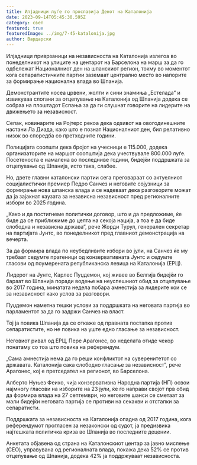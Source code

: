 ```yaml
---
title: Илјадници луѓе го прославија Денот на Каталонија
date: 2023-09-14T05:45:30.595Z
category: свет
featured: true
featuredImage: ../img/7-45-katalonija.jpg
author: Вардарски
---
```

Илјадници приврзаници на независноста на Каталонија излегоа во понеделникот на улиците на центарот на Барселона на марш за да го одбележат Националниот ден на шпанскиот регион, токму во моментот кога сепаратистичките партии заземаат централно место во напорите за формирање национална влада во Шпанија.

Демонстрантите носеа црвени, жолти и сини знамиња „Естелада“ и извикуваа слогани за отцепување на Каталонија од Шпанија додека се собраа на плоштадот Еспања за да ги слушнат говорите на лидерите на движењето за независност.

Сепак, новинарите на Ројтерс рекоа дека одѕивот на овогодинешните настани Ла Диада, како што е познат Националниот ден, бил релативно низок во споредба со претходните години.

Полицијата соопшти дека бројот на учесници е 115.000, додека организаторите на маршот соопштија дека учествувале 800.000 луѓе. Посетеноста е намалена во последниве години, бидејќи поддршката за отцепување од Шпанија, исто така, слабее.

Но, двете главни каталонски партии сега преговараат со актуелниот социјалистички премиер Педро Санчез и неговите сојузници за формирање нова шпанска влада и се надеваат дека разговорите можат да ја зајакнат каузата за независна независност пред регионалните избори во 2025 година.

„Како и да постигнеме политички договор, што и да предложиме, ќе биде да се приближиме до целта на секоја нација, а тоа е да биде слободна и независна држава“, рече Жорди Турул, генерален секретар на партијата Јунтс, во понеделникот пред главниот демонстрација на вечерта.

За да формира влада по неубедливите избори во јули, на Санчез ќе му требаат седумте пратеници од конзервативната Јунтс и седумте гласови од поумерената републиканска левица на Каталонија (ЕРЦ).

Лидерот на Јунтс, Карлес Пуџдемон, кој живее во Белгија бидејќи го бараат во Шпанија поради водење на неуспешниот обид за отцепување во 2017 година, минатата недела побара амнестија за лидерите кои се за независност како услов за разговори.

Пуџдемон наметна тешки услови за поддршката на неговата партија во парламентот за да го задржи Санчез на власт.

Тој ја повика Шпанија да се откаже од правната постапка против сепаратистите, но не повика на уште едно гласање за независност.

Неговиот ривал од ЕРЦ, Пере Арагонес, во неделата отиде чекор понатаму со тоа што повика на референдум.

„Сама амнестија нема да го реши конфликтот на суверенитетот со државата. Каталонија сака слободно гласање за независност“, рече Арагонес, кој е претседател на регионот, во Барселона.

Алберто Нуњез Феихо, чија конзервативна Народна партија (НП) освои најмногу гласови на изборите на 23 јули, ќе го направи својот прв обид да формира влада на 27 септември, но неговите шанси се сметаат за мали бидејќи неговата партија се противи на секакви и отстапки за сепаратисти.

Поддршката за независноста на Каталонија опадна од 2017 година, кога референдумот прогласен за незаконски од судот, ја предизвика најтешката политичка криза во Шпанија во последните децении.

Анкетата објавена од страна на Каталонскиот центар за јавно мислење (CEO), управувана од регионалната влада, покажа дека 52% се против отцепување од Шпанија, додека 42% ја поддржуваат независноста.